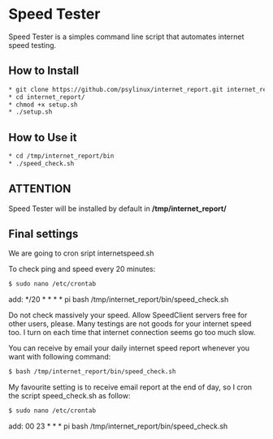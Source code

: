 # Speed Tester
Speed Tester is a simples command line script that automates internet speed testing.

## How to Install
```bash
* git clone https://github.com/psylinux/internet_report.git internet_report
* cd internet_report/
* chmod +x setup.sh
* ./setup.sh
```

## How to Use it
```bash
* cd /tmp/internet_report/bin
* ./speed_check.sh
```

## ATTENTION
Speed Tester will be installed by default in **/tmp/internet_report/**


## Final settings
We are going to cron sript internetspeed.sh

To check ping and speed every 20 minutes:
```bash
$ sudo nano /etc/crontab
```
add:
*/20 * * * * pi bash /tmp/internet_report/bin/speed_check.sh

Do not check massively your speed. Allow SpeedClient servers free for other users, please.
Many testings are not goods for your internet speed too. I turn on each time that internet connection seems go too much slow.

You can receive by email your daily internet speed report whenever you want with following command:
```bash
$ bash /tmp/internet_report/bin/speed_check.sh
```
My favourite setting is to receive email report at the end of day, so I cron the script speed_check.sh as follow:
```bash
$ sudo nano /etc/crontab
```
add:
00 23 * * * pi bash /tmp/internet_report/bin/speed_check.sh